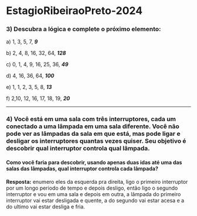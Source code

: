# EstagioRibeiraoPreto-2024

### 3) Descubra a lógica e complete o próximo elemento:
a) 1, 3, 5, 7, _**9**_

b) 2, 4, 8, 16, 32, 64, _**128**_

c) 0, 1, 4, 9, 16, 25, 36, _**49**_

d) 4, 16, 36, 64, _**100**_

e) 1, 1, 2, 3, 5, 8, _**13**_

f) 2,10, 12, 16, 17, 18, 19, _**20**_

<hr>

### 4) Você está em uma sala com três interruptores, cada um conectado a uma lâmpada em uma sala diferente. Você não pode ver as lâmpadas da sala em que está, mas pode ligar e desligar os interruptores quantas vezes quiser. Seu objetivo é descobrir qual interruptor controla qual lâmpada.

#### Como você faria para descobrir, usando apenas duas idas até uma das salas das lâmpadas, qual interruptor controla cada lâmpada?

**Resposta:** enumero eles da esquerda pra direita, ligo o primeiro interruptor por um longo periodo de tempo e depois desligo, então ligo o segundo interruptor e vou em uma sala e depois em outra, a lâmpada do primeiro interruptor vai estar desligada e quente, a do segundo vai estar acesa e a do ultimo vai estar desliga e fria.
